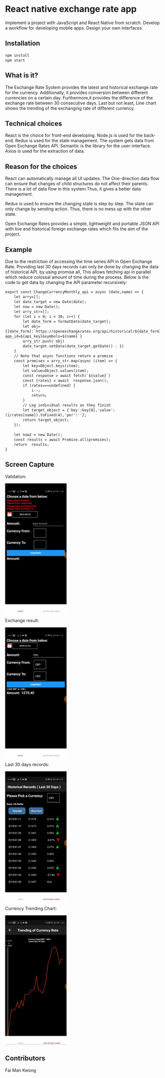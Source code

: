 # React native exchange rate app

Implement a project with JavaScript and React Native from scratch.
Develop a workflow for developing mobile apps.
Design your own interfaces.

Installation
-----------
```
npm install
npm start
```
What is it? 
-----------
The Exchange Rate System provides the latest and historical exchange rate for the currency. 
Additionally, it provides conversion between different currencies on a certain day. 
Furthermore,it provides the difference of the exchange rate between 30 consecutive days. 
Last but not least, Line chart shows the trending of the exchanging rate of different currency.

Technical choices
-----------
React is the choice for front-end developing. Node.js is used for the back-end. 
Redux is used for the state management. The system gets data from Open Exchange Rates API. 
Semantic is the library for the user-interface. Axios is used for the extraction of data.

Reason for the choices
-----------
React can automatically manage all UI updates. The One-direction data flow can ensure that 
changes of child structures do not affect their parents. There is a lot of data flow in this 
system.Thus, it gives a better data management. 

Redux is used to ensure the changing state is step by step. The state can only change by sending action. 
Thus, there is no mess up with the other state.

Open Exchange Rates provides a simple, lightweight and portable JSON API with live and historical foreign 
exchange rates which fits the aim of the project. 

  

Example
-----------
Due to the restriction of accessing the time series API in Open Exchange Rate. 
Providing last 30 days records can only be done by changing the data of historical API. 
by using promise all, This allows fetching api in parallel which reduce colossal amount of time during the process.
Below is the code to get data by changing the API parameter recursively:
```
export const ChangeCurrencyMonthly_api = async (date,name) => {
    let arry=[];
    let date_target = new Date(date);
    let now = new Date();
    let arry_str=[];
    for (let i = 0; i < 30; i++) {
        let date_form = formatDate(date_target);
        let obj={[date_form]:`https://openexchangerates.org/api/historical/${date_form}.json?app_id=${api_key}&symbols=${name}`}
        arry_str.push( obj)
        date_target.setDate(date_target.getDate() - 1)
    }
    // Note that async functions return a promise
    const promises = arry_str.map(async (item) => {
        let key=Object.keys(item);
        let value=Object.values(item);
        const response = await fetch(`${value}`)
        const {rates} = await  response.json();
        if (rates===undefined) {
            i--;
            return;
        }
        // Log individual results as they finish
        let target_object = {'key':key[0],'value':(1/rates[name]).toFixed(4),'per':''};
        return target_object;
    });

    let now2 = new Date();
    const results = await Promise.all(promises);
    return  results;
}

```
Screen Capture
-----------
Validation:

<img src="https://github.com/faimankwong/react_native_expo_exchange_rate/blob/master/img/1.jpg" width="200" height="420">

Exchange result:

<img src="https://github.com/faimankwong/react_native_expo_exchange_rate/blob/master/img/2.jpg" width="200" height="420">

Last 30 days records:

<img src="https://github.com/faimankwong/react_native_expo_exchange_rate/blob/master/img/4.jpg" width="200" height="420">

Currency Trending Chart:

<img src="https://github.com/faimankwong/react_native_expo_exchange_rate/blob/master/img/3.jpg" width="200" height="420">

Contributors
-----------
Fai Man Kwong
